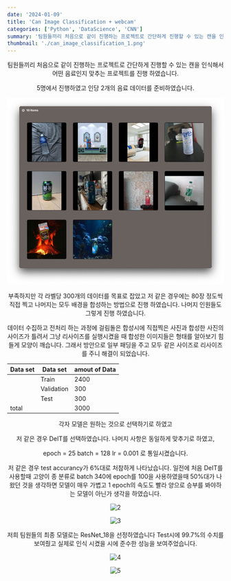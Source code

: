```yaml
---
date: '2024-01-09'
title: 'Can Image Classification + webcam'
categories: ['Python', 'DataScience', 'CNN']
summary: '팀원들끼리 처음으로 같이 진행하는 프로젝트로 간단하게 진행할 수 있는 캔을 인식해서 어떤 음료인지 맞추는 프로젝트를 진행 하였습니다.'
thumbnail: './can_image_classification_1.png'
---
```


<center>

팀원들끼리 처음으로 같이 진행하는 프로젝트로 간단하게 진행할 수 있는 캔을 인식해서 어떤 음료인지 맞추는 프로젝트를 진행 하였습니다.

5명에서 진행하였고 인당 2개의 음료 데이터를 준비하였습니다.

![1](./can_image_classification_1.png)

부족하지만 각 라벨당 300개의 데이터를 목표로 잡았고 저 같은 경우에는 80장 정도씩 직접 찍고 나머지는 모두 배경을 합성하는 방법으로 진행 하였습니다. 나머지 인원들도 그렇게 진행 하였습니다.

데이터 수집하고 전처리 하는 과정에 걸림돌은 합성시에 직접찍은 사진과 합성한 사진의 사이즈가 틀려서 그냥 리사이즈를 실행시켰을 때
합성한 이미지들은 형태를 알아보기 힘들게 모양이 깨습니다. 그래서 방안으로 일부 패딩을 주고 모두 같은 사이즈로 리사이즈를 주니 해결이 되었습니다.

| Data set | Data set   | amout of Data |
| -------- | ---------- | ------------- |
|          | Train      | 2400          |
|          | Validation | 300           |
|          | Test       | 300           |
| total    |            | 3000          |

각자 모델은 원하는 것으로 선택하기로 하였고

저 같은 경우 DeIT를 선택하였습니다. 나머지 사항은 동일하게 맞추기로 하였고,

epoch = 25
batch = 128
lr = 0.001
로 통일시켰습니다.

저 같은 경우 test accurancy가 6%대로 처참하게 나타났습니다.
일전에 처음 DeIT를 사용할때 고양이 종 분류로 batch 340에 epoch를 100을 사용하였을때 50%대가 나왔던 것을 생각하면
모델이 매우 가볍고 1 epoch의 속도도 빨라 양으로 승부를 봐야하는 모델이 아닌가 생각을 하였습니다.

![2](https://i.ibb.co/VSxRvHR/can-image-classification-2.png)

![3](https://i.ibb.co/Jcjq1hH/can-image-classification-3.png)

저희 팀원들의 최종 모델로는 ResNet_18을 선정하였습니다 Test시에 99.7%의 수치를 보여줬고 실제로 인식 시켰을 시에 준수한 성능을 보여주었습니다.

![4](https://i.ibb.co/cL9vXhm/can-image-classification-4.png)

![5](https://i.ibb.co/187hbz0/can-image-classification-5.png)

</center>
